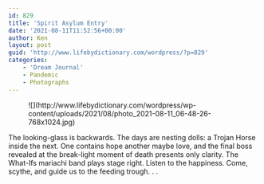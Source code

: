 ```yaml
---
id: 829
title: 'Spirit Asylum Entry'
date: '2021-08-11T11:52:56+00:00'
author: Ken
layout: post
guid: 'http://www.lifebydictionary.com/wordpress/?p=829'
categories:
    - 'Dream Journal'
    - Pandemic
    - Photographs
---
```


<figure class="wp-block-image size-large is-style-rounded">![](http://www.lifebydictionary.com/wordpress/wp-content/uploads/2021/08/photo_2021-08-11_06-48-26-768x1024.jpg)</figure>The looking-glass is backwards. The days are nesting dolls: a Trojan Horse inside the next. One contains hope another maybe love, and the final boss revealed at the break-light moment of death presents only clarity. The What-Ifs mariachi band plays stage right. Listen to the happiness. Come, scythe, and guide us to the feeding trough. . .